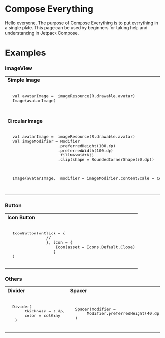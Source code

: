 # Compose Everything

Hello everyone, The purpose of Compose Everything is to put everything in a single plate. This page can be used by beginners for taking help and understanding in Jetpack Compose.
 
# Examples

### ImageView

<table>
 <tr><td> <b>Simple Image</b> </td></tr>
 
 <td>
  <pre> 
  val avatarImage =  imageResource(R.drawable.avatar)
  Image(avatarImage)
        
   </pre>
</td>
 
  <tr><td> <b>Circular Image</b> </td></tr>
  <tr>
<td>
  <pre> 
  val avatarImage =  imageResource(R.drawable.avatar)
  val imageModifier = Modifier
                     .preferredHeight(100.dp)
                     .preferredWidth(100.dp)
                     .fillMaxWidth()
                     .clip(shape = RoundedCornerShape(50.dp))
            
            
   <br>
  Image(avatarImage,  modifier = imageModifier,contentScale = ContentScale.Crop)
        
   </pre>
</td>

</tr>
  </table>
  
  
### Button

<table>
 <tr><td> <b>Icon Button</b> </td></tr>
 <tr>
 <td>
  <pre> 
  IconButton(onClick = {
                //
                }, icon = {
                    Icon(asset = Icons.Default.Close)
                   }
  )
   </pre>
</td>
</tr>
</table>

### Others

<table>
 <tr>
  <td> <b>Divider</b> </td>
   <td> <b>Spacer</b> </td>
 </tr>
 <tr>
 <td>
  <pre> 
  Divider(
       thickness = 1.dp,
       color = colGray
   )
   </pre>
</td>
  
  <td>
  <pre> 
  Spacer(modifier = 
       Modifier.preferredHeight(40.dp)
  )
   </pre>
</td>
  
</tr>
</table>

